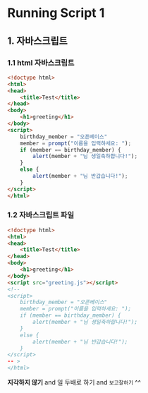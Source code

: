 # Running Script 1
## 1. 자바스크립트
### 1.1 html 자바스크립트

```html
<!doctype html>
<html>
<head>
    <title>Test</title>
</head>
<body>
    <h1>greeting</h1>
</body>
<script>
    birthday_member = "오픈베이스"
    member = prompt("이름을 입력하세요: ");
    if (member == birthday_member) {
        alert(member + "님 생일축하합니다!");
    }
    else {
        alert(member + "님 반갑습니다!");
    }
</script>
</html>

```
### 1.2 자바스크립트 파일

```html
<!doctype html>
<html>
<head>
    <title>Test</title>
</head>
<body>
    <h1>greeting</h1>
</body>
<script src="greeting.js"></script>
<!-- 
<script>
    birthday_member = "오픈베이스"
    member = prompt("이름을 입력하세요: ");
    if (member == birthday_member) {
        alert(member + "님 생일축하합니다!");
    }
    else {
        alert(member + "님 반갑습니다!");
    }
</script>
-- >
</html>
```

**지각하지 않기** and 일 두배로 하기 and `보고잘하기` ^^
